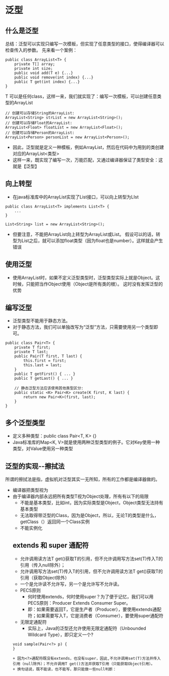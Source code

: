 # 泛型
## 什么是泛型
总结：泛型可以实现只编写一次模板，但实现了任意类型的接口，使得编译器可以检查传入的参数。
先来看一个案例：
```
public class ArrayList<T> {
    private T[] array;
    private int size;
    public void add(T e) {...}
    public void remove(int index) {...}
    public T get(int index) {...}
}
```
T 可以是任何class，这样一来，我们就实现了：编写一次模板，可以创建任意类型的ArrayList
```
// 创建可以存储String的ArrayList:
ArrayList<String> strList = new ArrayList<String>();
// 创建可以存储Float的ArrayList:
ArrayList<Float> floatList = new ArrayList<Float>();
// 创建可以存储Person的ArrayList:
ArrayList<Person> personList = new ArrayList<Person>();
```
+ 因此，泛型就是定义一种模板，例如ArrayList<T>，然后在代码中为用到的类创建对应的ArrayList<类型>
+ 这样一来，既实现了编写一次，万能匹配，又通过编译器保证了类型安全：这就是【泛型】

## 向上转型
+ 在java标准库中的ArrayList<T>实现了List<T>接口，可以向上转型为LIst<T>
```
public class ArrayList<T> implements List<T> {
    ...
}

List<String> list = new ArrayList<String>();
```
+ 但要注意，不能把ArrayList<Integer>向上转型为ArrayList<Number>或List<Number>。
假设可以的话，转型为List<Number>之后，就可以添加float类型（因为float也是number）。这样就会产生错误

## 使用泛型
+ 使用ArrayList时，如果不定义泛型类型时，泛型类型实际上就是Object。这时候，只能把<T>当作Object使用（Object是所有类的根）。
这时没有发挥泛型的优势

## 编写泛型
+ 泛型类型<T>不能用于静态方法。
+ 对于静态方法，我们可以单独改写为“泛型”方法，只需要使用另一个类型即可。
```
public class Pair<T> {
    private T first;
    private T last;
    public Pair(T first, T last) {
        this.first = first;
        this.last = last;
    }
    public T getFirst() { ... }
    public T getLast() { ... }

    // 静态泛型方法应该使用其他类型区分:
    public static <K> Pair<K> create(K first, K last) {
        return new Pair<K>(first, last);
    }
}
```

## 多个泛型类型
+ 定义多种类型：public class Pair<T, K> {}
+ Java标准库的Map<K, V>就是使用两种泛型类型的例子。它对Key使用一种类型，对Value使用另一种类型

## 泛型的实现--擦拭法
所谓的擦拭法是指，虚拟机对泛型其实一无所知，所有的工作都是编译器做的。
+ 编译器把类型<T>视为<Object>
+ 由于编译器内部永远把所有类型T视为Object处理，所有有以下的局限
	+ <T>不能是基本类型，比如int，因为实际类型是Object，Object类型无法持有基本类型
	+ 无法取得带泛型的Class，因为<T>是Object，所以，无论T的类型是什么，getClass（）返回同一个Class实例
	+ 不能实例化<T>

## extends 和 super 通配符
+ <? extends T>允许调用读方法T get()获取T的引用，但不允许调用写方法set(T)传入T的引用（传入null除外）；
+ <? super T>允许调用写方法set(T)传入T的引用，但不允许调用读方法T get()获取T的引用（获取Object除外）
+ 一个是允许读不允许写，另一个是允许写不允许读。
+ PECS原则
	+ 何时使用extends，何时使用super？为了便于记忆，我们可以用PECS原则：Producer Extends Consumer Super。
	+ 即：如果需要返回T，它是生产者（Producer），要使用extends通配符；如果需要写入T，它是消费者（Consumer），要使用super通配符
+ 无限定通配符
	+ 实际上，Java的泛型还允许使用无限定通配符（Unbounded Wildcard Type），即只定义一个?
```
void sample(Pair<?> p) {
}
```
	+ 因为<?>通配符既没有extends，也没有super，因此,不允许调用set(T)方法并传入引用（null除外）；不允许调用T get()方法并获取T引用（只能获取Object引用）。
	+ 换句话说，既不能读，也不能写，那只能做一些null判断：
